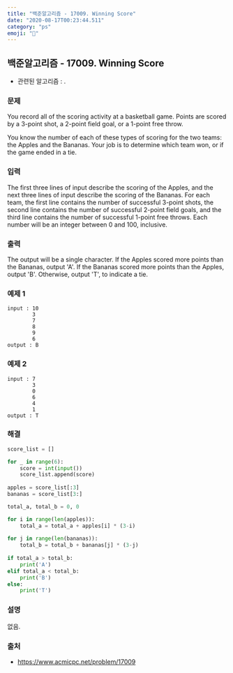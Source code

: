 ```yaml
---
title: "백준알고리즘 - 17009. Winning Score"
date: "2020-08-17T00:23:44.511"
category: "ps"
emoji: "💯"
---
```


## 백준알고리즘 - 17009. Winning Score

- 관련된 알고리즘 : .

### 문제

You record all of the scoring activity at a basketball game. Points are scored by a 3-point shot, a 2-point field goal, or a 1-point free throw.

You know the number of each of these types of scoring for the two teams: the Apples and the Bananas. Your job is to determine which team won, or if the game ended in a tie.

### 입력

The first three lines of input describe the scoring of the Apples, and the next three lines of input describe the scoring of the Bananas. For each team, the first line contains the number of successful 3-point shots, the second line contains the number of successful 2-point field goals, and the third line contains the number of successful 1-point free throws. Each number will be an integer between 0 and 100, inclusive.

### 출력

The output will be a single character. If the Apples scored more points than the Bananas, output 'A'. If the Bananas scored more points than the Apples, output 'B'. Otherwise, output 'T', to indicate a tie.

### 예제 1

```
input : 10
        3
        7
        8
        9
        6
output : B
```

### 예제 2

```
input : 7
        3
        0
        6
        4
        1
output : T
```

### 해결

```python
score_list = []

for _ in range(6):
    score = int(input())
    score_list.append(score)
    
apples = score_list[:3]
bananas = score_list[3:]

total_a, total_b = 0, 0

for i in range(len(apples)):
    total_a = total_a + apples[i] * (3-i)
    
for j in range(len(bananas)):
    total_b = total_b + bananas[j] * (3-j)
    
if total_a > total_b:
    print('A')
elif total_a < total_b:
    print('B')
else:
    print('T')
```

### 설명

없음.

### 출처

- https://www.acmicpc.net/problem/17009

